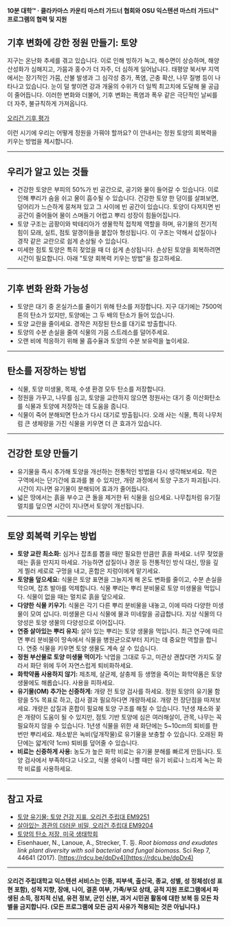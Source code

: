 #### 10분 대학™ · 클라카마스 카운티 마스터 가드너 협회와 OSU 익스텐션 마스터 가드너™ 프로그램의 협력 및 지원

## 기후 변화에 강한 정원 만들기: 토양

지구는 온난화 추세를 겪고 있습니다. 이로 인해 빙하가 녹고, 해수면이 상승하며, 해양 산성화가 심해지고, 가뭄과 홍수가 더 자주, 더 심하게 일어납니다. 태평양 북서부 지역에서는 장기적인 가뭄, 산불 발생과 그 심각성 증가, 폭염, 곤충 확산, 나무 질병 등이 나타나고 있습니다. 눈이 덜 쌓이면 강과 개울의 수위가 더 일찍 최고치에 도달해 물 공급이 줄어듭니다. 이러한 변화와 더불어, 기후 변화는 폭염과 폭우 같은 극단적인 날씨를 더 자주, 불규칙하게 가져옵니다.

[오리건 기후 평가](https://blogs.oregonstate.edu/occri/oregon-climate-assessments/)

이런 시기에 우리는 어떻게 정원을 가꿔야 할까요? 이 안내서는 정원 토양의 회복력을 키우는 방법을 제시합니다.

---

## 우리가 알고 있는 것들

- 건강한 토양은 부피의 50%가 빈 공간으로, 공기와 물이 들어갈 수 있습니다. 이로 인해 뿌리가 숨을 쉬고 물이 흡수될 수 있습니다. 건강한 토양 한 덩이를 살펴보면, 덩어리가 느슨하게 뭉쳐져 있고 그 사이에 빈 공간이 있습니다. 토양이 다져지면 빈 공간이 줄어들어 물이 스며들기 어렵고 뿌리 성장이 힘들어집니다.
- 토양 구조는 곰팡이와 박테리아가 생물학적 접착제 역할을 하며, 유기물의 전기적 힘이 모래, 실트, 점토 알갱이들을 붙잡아 형성됩니다. 이 구조는 약해서 삽질이나 경작 같은 교란으로 쉽게 손상될 수 있습니다.
- 미세한 점토 토양은 특히 젖었을 때 더 쉽게 손상됩니다. 손상된 토양을 회복하려면 시간이 필요합니다. 아래 "토양 회복력 키우는 방법"을 참고하세요.

---

## 기후 변화 완화 가능성

- 토양은 대기 중 온실가스를 줄이기 위해 탄소를 저장합니다. 지구 대기에는 7500억 톤의 탄소가 있지만, 토양에는 그 두 배의 탄소가 들어 있습니다.
- 토양 교란을 줄이세요. 경작은 저장된 탄소를 대기로 방출합니다.
- 토양의 수분 손실을 줄여 식물의 가뭄 스트레스를 덜어주세요.
- 오랜 비에 적응하기 위해 물 흡수율과 토양의 수분 보유력을 높이세요.

---

## 탄소를 저장하는 방법

- 식물, 토양 미생물, 목재, 수생 환경 모두 탄소를 저장합니다.
- 정원을 가꾸고, 나무를 심고, 토양을 교란하지 않으면 정원사는 대기 중 이산화탄소를 식물과 토양에 저장하는 데 도움을 줍니다.
- 식물이 죽어 분해되면 탄소가 다시 대기로 방출됩니다. 오래 사는 식물, 특히 나무처럼 큰 생체량을 가진 식물을 키우면 더 큰 효과가 있습니다.

---

## 건강한 토양 만들기

- 유기물을 즉시 추가해 토양을 개선하는 전통적인 방법을 다시 생각해보세요. 작은 구역에서는 단기간에 효과를 볼 수 있지만, 개량 과정에서 토양 구조가 파괴됩니다. 시간이 지나면 유기물이 분해되어 효과가 줄어듭니다.
- 넓은 땅에서는 흙을 부수고 큰 돌을 제거한 뒤 식물을 심으세요. 나무칩처럼 유기질 멀치를 덮으면 시간이 지나면서 토양이 개선됩니다.

---

## 토양 회복력 키우는 방법

- **토양 교란 최소화:** 심거나 잡초를 뽑을 때만 필요한 만큼만 흙을 파세요. 너무 젖었을 때는 흙을 만지지 마세요. 가능하면 삽질이나 경운 등 전통적인 방식 대신, 땅을 깊게 찔러 세로로 구멍을 내고, 혼합은 지렁이에게 맡기세요.
- **토양을 덮으세요:** 식물은 토양 표면을 그늘지게 해 온도 변화를 줄이고, 수분 손실을 막으며, 잡초 발아를 억제합니다. 식물 뿌리는 뿌리 분비물로 토양 미생물을 먹입니다. 식물이 없을 때는 멀치로 흙을 덮으세요.
- **다양한 식물 키우기:** 식물은 각기 다른 뿌리 분비물을 내놓고, 이에 따라 다양한 미생물이 모여 삽니다. 미생물은 다시 식물에 물과 미네랄을 공급합니다. 지상 식물의 다양성은 토양 생물의 다양성으로 이어집니다.
- **연중 살아있는 뿌리 유지:** 살아 있는 뿌리는 토양 생물을 먹입니다. 최근 연구에 따르면 뿌리 분비물이 땅속에서 식물을 병원균으로부터 지키는 데 중요한 역할을 합니다. 연중 식물을 키우면 토양 생물도 계속 살 수 있습니다.
- **정원 부산물로 토양 미생물 먹이기:** 낙엽을 그대로 두고, 미관상 괜찮다면 가지도 잘라서 화단 위에 두어 자연스럽게 퇴비화하세요.
- **화학약품 사용하지 않기:** 제초제, 살균제, 살충제 등 생명을 죽이는 화학약품은 토양 생물에도 해롭습니다. 사용을 피하세요.
- **유기물(OM) 추가는 신중하게:** 개량 전 토양 검사를 하세요. 정원 토양의 유기물 함량을 5% 목표로 하고, 검사 결과 필요하다면 개량하세요. 개량 전 장단점을 따져보세요. 개량은 삽질과 혼합이 필요해 토양 구조를 해칠 수 있습니다. 1년생 채소와 꽃은 개량이 도움이 될 수 있지만, 점토 기반 토양에 심은 여러해살이, 관목, 나무는 꼭 필요하지 않을 수 있습니다. 1년생 식물을 위한 새 화단에는 5~10cm의 퇴비를 한 번만 뿌리세요. 채소밭은 녹비(덮개작물)로 유기물을 보충할 수 있습니다. 오래된 화단에는 얇게(약 1cm) 퇴비를 덮어줄 수 있습니다.
- **비료는 신중하게 사용:** 농도가 높은 화학 비료는 유기물 분해를 빠르게 만듭니다. 토양 검사에서 부족하다고 나오고, 식물 생육이 나쁠 때만 유기 비료나 느리게 녹는 화학 비료를 사용하세요.

---

## 참고 자료

- [토양 유기물: 토양 건강 지표, 오리건 주립대 EM9251](https://extension.oregonstate.edu/sites/default/files/documents/em9251.pdf)
- [살아있는 경관의 더러운 비밀, 오리건 주립대 EM9204](https://extension.oregonstate.edu/sites/default/files/2023-10/em9304-update-100223.pdf)
- [토양의 탄소 저장, 미국 생태학회](https://www.esa.org/esa/wp-content/uploads/2012/12/carbonsequestrationinsoils.pdf)
- Eisenhauer, N., Lanoue, A., Strecker, T. 등. *Root biomass and exudates link plant diversity with soil bacterial and fungal biomass.* Sci Rep 7, 44641 (2017). [https://rdcu.be/dpDv4](https://rdcu.be/dpDv4)

---

#### 오리건 주립대학교 익스텐션 서비스는 인종, 피부색, 출신국, 종교, 성별, 성 정체성(성 표현 포함), 성적 지향, 장애, 나이, 결혼 여부, 가족/부모 상태, 공적 지원 프로그램에서 파생된 소득, 정치적 신념, 유전 정보, 군인 신분, 과거 시민권 활동에 대한 보복 등 모든 차별을 금지합니다. (모든 프로그램에 모든 금지 사유가 적용되는 것은 아닙니다.)
---
